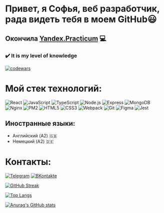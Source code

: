 # Привет, я Софья, веб разработчик, рада видеть тебя в моем GitHub:smiley:
## Окончила [Yandex.Practicum](https://practicum.yandex.ru/web/) :computer:

### :heavy_check_mark: It is my level of knowledge
[![codewars](https://www.codewars.com/users/Sonyamaster1/badges/large)](https://www.codewars.com/users/Sonyamaster1)

# Мой стек технологий:
![React](https://img.shields.io/badge/-React-090909?style=for-the-badge&logo=React)
![JavaScript](https://img.shields.io/badge/-JavaScript-090909?style=for-the-badge&logo=JavaScript)
![TypeScript](https://img.shields.io/badge/-JavaScript-090909?style=for-the-badge&logo=TypeScript)
![Node.js](https://img.shields.io/badge/-Node.js-090909?style=for-the-badge&logo=Node.js)
![Express](https://img.shields.io/badge/-Express-090909?style=for-the-badge&logo=Express)
![MongoDB](https://img.shields.io/badge/-MongoDB-090909?style=for-the-badge&logo=MongoDB)
![Nginx](https://img.shields.io/badge/-Nginx-090909?style=for-the-badge&logo=Nginx)
![PM2](https://img.shields.io/badge/-PM2-090909?style=for-the-badge&logo=PM2)
![HTML5](https://img.shields.io/badge/-HTML5-090909?style=for-the-badge&logo=HTML5)
![CSS3](https://img.shields.io/badge/-CSS3-090909?style=for-the-badge&logo=CSS3)
![Webpack](https://img.shields.io/badge/-Webpack-090909?style=for-the-badge&logo=Webpack)
![Git](https://img.shields.io/badge/-Git-090909?style=for-the-badge&logo=Git)
![Figma](https://img.shields.io/badge/-Figma-090909?style=for-the-badge&logo=Figma)
![Jest](https://img.shields.io/badge/-Jest-090909?style=for-the-badge&logo=Jest)

## Иностранные языки:
- Английский (A2) :uk:
- Немецкий (A2) :de:

# Контакты:
[![Telegram](https://img.shields.io/badge/-Telegram-090909?style=for-the-badge&logo=Telegram)](https://t.me/sofya_Mitrofanova)
[![ВKontakte](https://img.shields.io/badge/-Вконтакте-090909?style=for-the-badge&logo=VK)](https://vk.com/sofyamitrofanova)

[![GitHub Streak](https://streak-stats.demolab.com/?user=Sonyamaster1&theme=dark)](https://git.io/streak-stats)

[![Top Langs](https://github-readme-stats.vercel.app/api/top-langs/?username=Sonyamaster1&layout=compact)](https://github.com/anuraghazra/github-readme-stats)

[![Anurag's GitHub stats](https://github-readme-stats.vercel.app/api?username=Sonyamaster1)](https://github.com/anuraghazra/github-readme-stats)
